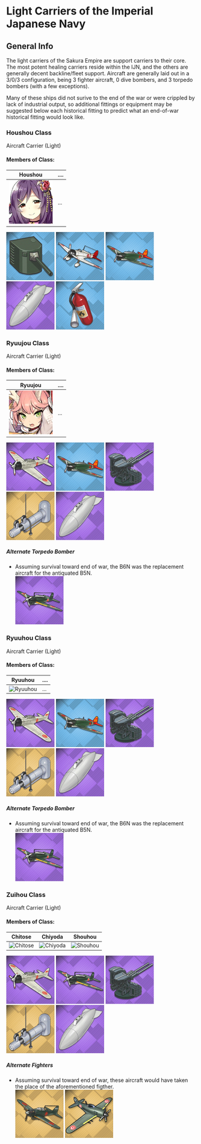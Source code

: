# Light Carriers of the Imperial Japanese Navy

## General Info

The light carriers of the Sakura Empire are support carriers to their core. The most potent healing carriers reside within the IJN, and the others are generally decent backline/fleet support. Aircraft are generally laid out in a 3/0/3 configuration, being 3 fighter aircraft, 0 dive bombers, and 3 torpedo bombers (with a few exceptions).

Many of these ships did not surive to the end of the war or were crippled by lack of industrial output, so additional fittings or equipment may be suggested below each historical fitting to predict what an end-of-war historical fitting would look like.

### Houshou Class

Aircraft Carrier (Light)

#### Members of Class: <br/>
Houshou | ....
| ----- | ----- |
![Houshou](/Icons/Ship/SakuraEmpire/Houshou.png) |      ...        <br/>

![Single140](/Icons/Equipment/Guns/CL/50Caliber3rdYearType14cm.png)
![A5M](/Icons/Equipment/Aircraft/Fighter/A5M.png)
![B5N](/Icons/Equipment/Aircraft/Torpedo/B5N.png)
![SteamCatapult](/Icons/Equipment/Auxiliary/DropTank.png)
![Extinguisher](/Icons/Equipment/Auxiliary/Extinguisher.png) <br/>

### Ryuujou Class

Aircraft Carrier (Light)

#### Members of Class: <br/>
Ryuujou | ....
| ----- | ----- |
![Ryuujou](/Icons/Ship/SakuraEmpire/Ryuujou.png) |      ...        <br/>

![A6M2](/Icons/Equipment/Aircraft/Fighter/A6M2.png)
![B5N](/Icons/Equipment/Aircraft/Torpedo/B5N.png)
![127mmAA](/Icons/Equipment/AA/40CaliberType8912.7cm.png)
![SteamCatapult](/Icons/Equipment/Auxiliary/SteamCatapult.png)
![SteamCatapult](/Icons/Equipment/Auxiliary/DropTank.png) <br/>

##### Alternate Torpedo Bomber
* Assuming survival toward end of war, the B6N was the replacement aircraft for the antiquated B5N.<br/>
![B6N](/Icons/Equipment/Aircraft/Torpedo/B6N.png)


### Ryuuhou Class

Aircraft Carrier (Light)

#### Members of Class: <br/>
Ryuuhou | ....
| ----- | ----- |
![Ryuuhou](/Icons/Ship/EagleUnion/Ryuuhou.png) |      ...        <br/>

![A6M2](/Icons/Equipment/Aircraft/Fighter/A6M2.png)
![B5N](/Icons/Equipment/Aircraft/Torpedo/B5N.png)
![127mmAA](/Icons/Equipment/AA/40CaliberType8912.7cm.png)
![SteamCatapult](/Icons/Equipment/Auxiliary/SteamCatapult.png)
![SteamCatapult](/Icons/Equipment/Auxiliary/DropTank.png) <br/>

##### Alternate Torpedo Bomber
* Assuming survival toward end of war, the B6N was the replacement aircraft for the antiquated B5N.<br/>
![B6N](/Icons/Equipment/Aircraft/Torpedo/B6N.png)


### Zuihou Class

Aircraft Carrier (Light) <br/>

#### Members of Class: <br/>
Chitose | Chiyoda | Shouhou
| ----- | ----- | ----- |
![Chitose](/Icons/Ship/EagleUnion/Chitose.png) | ![Chiyoda](/Icons/Ship/EagleUnion/Chiyoda.png) | ![Shouhou](/Icons/Ship/EagleUnion/Shouhou.png) <br/>

![A6M2](/Icons/Equipment/Aircraft/Fighter/A6M2.png)
![B6N](/Icons/Equipment/Aircraft/Torpedo/B6N.png)
![127mmAA](/Icons/Equipment/AA/40CaliberType8912.7cm.png)
![SteamCatapult](/Icons/Equipment/Auxiliary/SteamCatapult.png)
![SteamCatapult](/Icons/Equipment/Auxiliary/DropTank.png) <br/>

##### Alternate Fighters
* Assuming survival toward end of war, these aircraft would have taken the place of the aforementioned figther.<br/>
![A6M5](/Icons/Equipment/Aircraft/Fighter/A6M5.png)
![N1K3-A](/Icons/Equipment/Aircraft/Fighter/N1K3-A.png)
